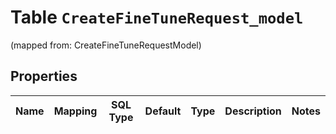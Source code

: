 
# Table `CreateFineTuneRequest_model`
(mapped from: CreateFineTuneRequestModel)

## Properties
Name | Mapping | SQL Type | Default | Type | Description | Notes
---- | ------- | -------- | ------- | ---- | ----------- | -----


